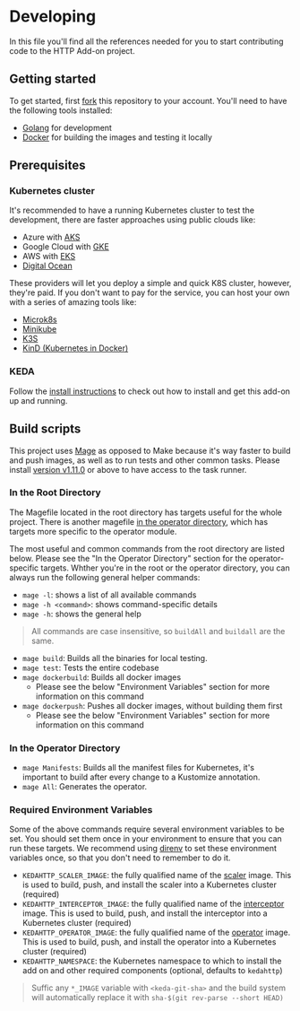# Developing

In this file you'll find all the references needed for you to start contributing code to the HTTP Add-on project.

## Getting started

To get started, first [fork](https://github.com/kedacore/http-add-on/fork) this repository to your account. You'll need
to have the following tools installed:

- [Golang](http://golang.org/) for development
- [Docker](https://docker.com) for building the images and testing it locally

## Prerequisites

### Kubernetes cluster

It's recommended to have a running Kubernetes cluster to test the development, there are faster approaches using public
clouds like:

- Azure with [AKS](https://azure.microsoft.com/services/kubernetes-service/?WT.mc_id=opensource-12724-ludossan)
- Google Cloud with [GKE](https://cloud.google.com/kubernetes-engine)
- AWS with [EKS](https://aws.amazon.com/eks/)
- [Digital Ocean](https://www.digitalocean.com/products/kubernetes/)

These providers will let you deploy a simple and quick K8S cluster, however, they're paid. If you don't want to pay for
the service, you can host your own with a series of amazing tools like:

- [Microk8s](https://microk8s.io/)
- [Minikube](https://minikube.sigs.k8s.io/docs/)
- [K3S](https://k3s.io/)
- [KinD (Kubernetes in Docker)](https://kind.sigs.k8s.io/)

### KEDA

Follow the [install instructions](./install.md) to check out how to install and get this add-on up and running.

## Build scripts

This project uses [Mage](https://magefile.org) as opposed to Make because it's way faster to build and push images, as well as to run tests and other common tasks. Please install [version v1.11.0](https://github.com/magefile/mage/releases/tag/v1.11.0) or above to have access to the task runner.

### In the Root Directory

The Magefile located in the root directory has targets useful for the whole project. There is another magefile [in the operator directory](../operator/magefile.go), which has targets more specific to the operator module.

The most useful and common commands from the root directory are listed below. Please see the "In the Operator Directory" section for the operator-specific targets. Whther you're in the root or the operator directory, you can always run the following general helper commands:

- `mage -l`: shows a list of all available commands
- `mage -h <command>`: shows command-specific details
- `mage -h`: shows the general help

> All commands are case insensitive, so `buildAll` and `buildall` are the same.

- `mage build`: Builds all the binaries for local testing.
- `mage test`: Tests the entire codebase
- `mage dockerbuild`: Builds all docker images
  - Please see the below "Environment Variables" section for more information on this command
- `mage dockerpush`: Pushes all docker images, without building them first
  - Please see the below "Environment Variables" section for more information on this command

### In the Operator Directory

- `mage Manifests`: Builds all the manifest files for Kubernetes, it's important to build after every change
  to a Kustomize annotation.
- `mage All`: Generates the operator.

### Required Environment Variables

Some of the above commands require several environment variables to be set. You should set them once in your environment to ensure that you can run these targets. We recommend using [direnv](https://direnv.net) to set these environment variables once, so that you don't need to remember to do it.

- `KEDAHTTP_SCALER_IMAGE`: the fully qualified name of the [scaler](../scaler) image. This is used to build, push, and install the scaler into a Kubernetes cluster (required)
- `KEDAHTTP_INTERCEPTOR_IMAGE`: the fully qualified name of the [interceptor](../interceptor) image. This is used to build, push, and install the interceptor into a Kubernetes cluster (required)
- `KEDAHTTP_OPERATOR_IMAGE`: the fully qualified name of the [operator](../operator) image. This is used to build, push, and install the operator into a Kubernetes cluster (required)
- `KEDAHTTP_NAMESPACE`: the Kubernetes namespace to which to install the add on and other required components (optional, defaults to `kedahttp`)

>Suffic any `*_IMAGE` variable with `<keda-git-sha>` and the build system will automatically replace it with `sha-$(git rev-parse --short HEAD)`
